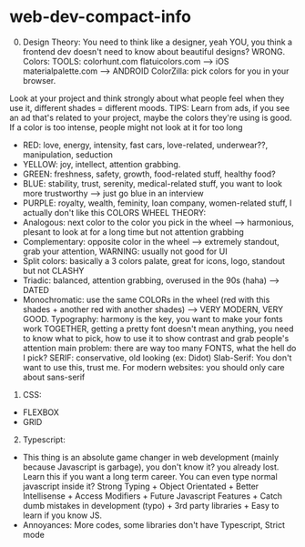 # web-dev-compact-info

0. Design Theory:
You need to think like a designer, yeah YOU, you think a frontend dev doesn't need to know about beautiful designs? WRONG.
Colors:
TOOLS: 
colorhunt.com 
flatuicolors.com --> iOS
materialpalette.com --> ANDROID
ColorZilla: pick colors for you in your browser.

Look at your project and think strongly about what people feel when they use it, different shades = different moods.
TIPS: Learn from ads, if you see an ad that's related to your project, maybe the colors they're using is good. If a color is too intense, people might not look at it for too long
- RED: love, energy, intensity, fast cars, love-related, underwear??, manipulation, seduction
- YELLOW: joy, intellect, attention grabbing.
- GREEN: freshness, safety, growth, food-related stuff, healthy food?
- BLUE: stability, trust, serenity, medical-related stuff, you want to look more trustworthy --> just go blue in an interview
- PURPLE: royalty, wealth, feminity, loan company, women-related stuff, I actually don't like this
COLORS WHEEL THEORY: 
- Analogous: next color to the color you pick in the wheel --> harmonious, plesant to look at for a long time but not attention grabbing
- Complementary: opposite color in the wheel --> extremely standout, grab your attention, WARNING: usually not good for UI
- Split colors: basically a 3 colors palate, great for icons, logo, standout but not CLASHY
- Triadic: balanced, attention grabbing, overused in the 90s (haha) --> DATED
- Monochromatic: use the same COLORs in the wheel (red with this shades + another red with another shades) --> VERY MODERN, VERY GOOD.
Typography: harmony is the key, you want to make your fonts work TOGETHER, getting a pretty font doesn't mean anything, you need to know what to pick, how to use it to show contrast and grab people's attention
main problem: there are way too many FONTS, what the hell do I pick?
SERIF: conservative, old looking (ex: Didot)
Slab-Serif: You don't want to use this, trust me.
For modern websites: you should only care about sans-serif


1. CSS:
- FLEXBOX
- GRID

2. Typescript:
- This thing is an absolute game changer in web development (mainly because Javascript is garbage), you don't know it? you already lost. Learn this if you want a long term career. You can even type normal javascript inside it?
Strong Typing + Object Orientated + Better Intellisense + Access Modifiers + Future Javascript Features + Catch dumb mistakes in development (typo) + 3rd party libraries + Easy to learn if you know JS.
- Annoyances: More codes, some libraries don't have Typescript, Strict mode








